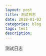 ```yaml
---
layout: post
title: 测试日志
date: 2018-01-03
categories: blog
tags: test
description: 
---
```


测试日志




